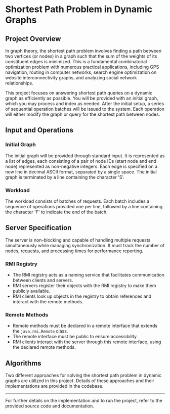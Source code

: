 # Shortest Path Problem in Dynamic Graphs

## Project Overview

In graph theory, the shortest path problem involves finding a path between two vertices (or nodes) in a graph such that the sum of the weights of its constituent edges is minimized. This is a fundamental combinatorial optimization problem with numerous practical applications, including GPS navigation, routing in computer networks, search engine optimization on website interconnectivity graphs, and analyzing social network relationships.

This project focuses on answering shortest path queries on a dynamic graph as efficiently as possible. You will be provided with an initial graph, which you may process and index as needed. After the initial setup, a series of sequential operation batches will be issued to the system. Each operation will either modify the graph or query for the shortest path between nodes.

## Input and Operations

### Initial Graph

The initial graph will be provided through standard input. It is represented as a list of edges, each consisting of a pair of node IDs (start node and end node) represented as non-negative integers. Each edge is specified on a new line in decimal ASCII format, separated by a single space. The initial graph is terminated by a line containing the character 'S'.

### Workload

The workload consists of batches of requests. Each batch includes a sequence of operations provided one per line, followed by a line containing the character 'F' to indicate the end of the batch.

## Server Specification

The server is non-blocking and capable of handling multiple requests simultaneously while managing synchronization. It must track the number of nodes, requests, and processing times for performance reporting.

### RMI Registry

- The RMI registry acts as a naming service that facilitates communication between clients and servers.
- RMI servers register their objects with the RMI registry to make them publicly available.
- RMI clients look up objects in the registry to obtain references and interact with the remote methods.

### Remote Methods

- Remote methods must be declared in a remote interface that extends the `java.rmi.Remote` class.
- The remote interface must be public to ensure accessibility.
- RMI clients interact with the server through this remote interface, using the declared remote methods.

## Algorithms

Two different approaches for solving the shortest path problem in dynamic graphs are utilized in this project. Details of these approaches and their implementations are provided in the codebase.

---

For further details on the implementation and to run the project, refer to the provided source code and documentation.
